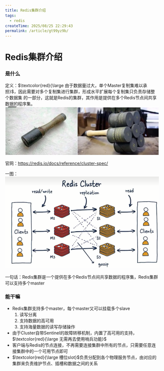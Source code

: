 ```yaml
---
title: Redis集群介绍
tags:
  - redis
createTime: 2025/08/25 22:29:43
permalink: /article/gt99yz9b/
---
```

# Redis集群介绍

### 是什么

定义：$\textcolor{red}{\large 由于数据量过大，单个Master复制集难以承担}$，因此需要对多个复制集进行集群，形成水平扩展每个复制集只负责存储整个数据集
的一部分，这就是Redis的集群，其作用是提供在多个Redis节点间共享数据的程序集。![](images/1.Redis集群定义.jpg)

官网：https://redis.io/docs/reference/cluster-spec/

一图：![](images/2.redis集群图.jpg)

一句话：Redis集群是一个提供在多个Redis节点间共享数据的程序集，Redis集群可以支持多个master

### 能干嘛

- Redis集群支持多个master，每个master又可以挂载多个slave
  1. 读写分离
  2. 支持数据的高可用
  3. 支持海量数据的读写存储操作
- 由于Cluster自带Sentinel的故障转移机制，内置了高可用的支持，$\textcolor{red}{\large 无需再去使用哨兵功能}$
- 客户端与Redis的节点连接，不再需要连接集群中所有的节点，只需要任意连接集群中的一个可用节点即可
- $\textcolor{red}{\large 槽位slot}$负责分配到各个物理服务节点，由对应的集群来负责维护节点、插槽和数据之间的关系

